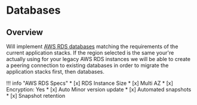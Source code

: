 # Databases

## Overview 
Will implement [AWS RDS databases](https://aws.amazon.com/rds/) matching the requirements of the current application stacks. 
If the region selected is the same your're actually using for your legacy AWS RDS instances we will be able to create a
peering connection to existing databases in order to migrate the application stacks first, then databases. 

!!! info "AWS RDS Specs"
    * [x] RDS Instance Size
    * [x] Multi AZ
    * [x] Encryption: Yes
    * [x] Auto Minor version update
    * [x] Automated snapshots
    * [x] Snapshot retention
